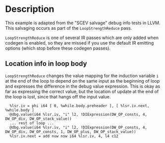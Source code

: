# Description

This example is adapted from the "SCEV salvage" debug info tests in LLVM. This
salvaging occurs as part of the `LoopStrengthReduce` pass.

`LoopStrengthReduce` is one of several IR passes which are only added when
codegen is enabled, so they are missed if you use the default IR emitting
options (which stop before these codegen passes).

## Location info in loop body

`LoopStrengthReduce` changes the value mapping for the induction variable `i` at
the end of the loop to depend on the same input as the beginning of loop and
expresses the difference in the debug value expression. This is okay as far as
expressing the correct value, but the location of update at the end of the loop
is lost, since that hangs off the input value.

```
  %lsr.iv = phi i64 [ 0, %while.body.preheader ], [ %lsr.iv.next, %while.body ]
  @dbg.value(i64 %lsr.iv, "i" l2, !DIExpression(DW_OP_consts, 4, DW_OP_div, DW_OP_stack_value))
  ... rest of loop ...
  @dbg.value(i64 %lsr.iv, "i" l2, !DIExpression(DW_OP_consts, 4, DW_OP_div, DW_OP_consts, 1, DW_OP_plus, DW_OP_stack_value))
  %lsr.iv.next = add nuw nsw i64 %lsr.iv, 4, l4 c12
```
